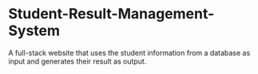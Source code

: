 # Student-Result-Management-System
A full-stack website that uses the student information from a database as input and generates their result as output.

